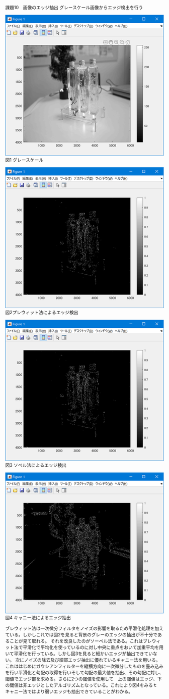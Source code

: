 課題10　画像のエッジ抽出
グレースケール画像からエッジ検出を行う

![](https://github.com/Tomiyoshi-Takafumi/lecture_image_processing/blob/master/%E8%AA%B2%E9%A1%8C%E7%94%BB%E5%83%8F/10-1.png)  
図1 グレースケール  

![](https://github.com/Tomiyoshi-Takafumi/lecture_image_processing/blob/master/%E8%AA%B2%E9%A1%8C%E7%94%BB%E5%83%8F/10-2.png)   
図2プレウィット法によるエッジ検出  
 
![](https://github.com/Tomiyoshi-Takafumi/lecture_image_processing/blob/master/%E8%AA%B2%E9%A1%8C%E7%94%BB%E5%83%8F/10-3.png)  
図3 ソベル法によるエッジ検出  

![](https://github.com/Tomiyoshi-Takafumi/lecture_image_processing/blob/master/%E8%AA%B2%E9%A1%8C%E7%94%BB%E5%83%8F/10-4.png)  
図4 キャニー法によるエッジ抽出  

ブレウィット法は一次微分フィルタをノイズの影響を取るため平滑化処理を加えている。しかしこれでは図2を見ると背景のグレーのエッジの抽出が不十分であることが見て取れる。
それを改良したのがソーベル法である。これはブレウィット法で平滑化で平均化を使っているのに対し中央に重点をおいて加重平均を用いて平滑化を行っている。しかし図3を見ると細かいエッジが抽出できていない。
次にノイズの除去及び細部エッジ抽出に優れているキャニー法を用いる。これははじめにガウシアンフィルターを縦横方向に一次微分したものを畳み込みを行い平滑化と勾配の取得を行いそして勾配の最大値を抽出、その勾配に対し、閾値でエッジ部を求める。さらに2つの閾値を使用して　上の閾値はエッジ、下の閾値は非エッジとしたアルゴリズムとなっている。これにより図4をみるｔ　キャニー法ではより弱いエッジも抽出できていることがわかる。
